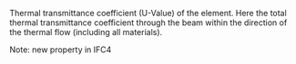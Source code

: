 Thermal transmittance coefficient (U-Value) of the element. Here the total thermal transmittance coefficient through the beam within the direction of the thermal flow (including all materials).

Note: new property in IFC4